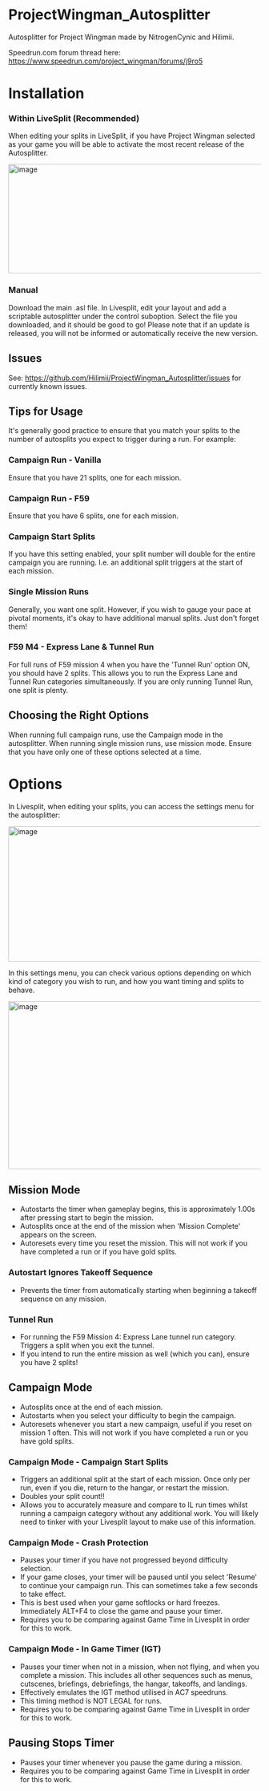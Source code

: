 # ProjectWingman_Autosplitter
Autosplitter for Project Wingman made by NitrogenCynic and Hilimii.

Speedrun.com forum thread here: https://www.speedrun.com/project_wingman/forums/j9ro5

# Installation
### Within LiveSplit (Recommended)
When editing your splits in LiveSplit, if you have Project Wingman selected as your game you will be able to activate the most recent release of the Autosplitter.

<img width="843" height="218" alt="image" src="https://github.com/user-attachments/assets/63f07db2-f4e7-4150-86f1-db831a9a4491" />

### Manual
Download the main .asl file. In Livesplit, edit your layout and add a scriptable autosplitter under the control suboption. Select the file you downloaded, and it should be good to go! Please note that if an update is released, you will not be informed or automatically receive the new version.

## Issues
See: https://github.com/Hilimii/ProjectWingman_Autosplitter/issues for currently known issues.

## Tips for Usage
It's generally good practice to ensure that you match your splits to the number of autosplits you expect to trigger during a run. For example:
### Campaign Run - Vanilla
Ensure that you have 21 splits, one for each mission.
### Campaign Run - F59
Ensure that you have 6 splits, one for each mission.
### Campaign Start Splits
If you have this setting enabled, your split number will double for the entire campaign you are running. I.e. an additional split triggers at the start of each mission.
### Single Mission Runs
Generally, you want one split. However, if you wish to gauge your pace at pivotal moments, it's okay to have additional manual splits. Just don't forget them!
### F59 M4 - Express Lane & Tunnel Run
For full runs of F59 mission 4 when you have the 'Tunnel Run' option ON, you should have 2 splits. This allows you to run the Express Lane and Tunnel Run categories simultaneously. If you are only running Tunnel Run, one split is plenty.
## Choosing the Right Options
When running full campaign runs, use the Campaign mode in the autosplitter. When running single mission runs, use mission mode. Ensure that you have only one of these options selected at a time.

# Options
In Livesplit, when editing your splits, you can access the settings menu for the autosplitter:

<img width="849" height="270" alt="image" src="https://github.com/user-attachments/assets/40214605-eb9d-45b0-80e3-1367d93b0a45" />

In this settings menu, you can check various options depending on which kind of category you wish to run, and how you want timing and splits to behave.

<img width="628" height="335" alt="image" src="https://github.com/user-attachments/assets/e5ca788a-837b-491a-90cc-d840e8fd682f" />

## Mission Mode
* Autostarts the timer when gameplay begins, this is approximately 1.00s after pressing start to begin the mission.
* Autosplits once at the end of the mission when 'Mission Complete' appears on the screen.
* Autoresets every time you reset the mission. This will not work if you have completed a run or if you have gold splits.
### Autostart Ignores Takeoff Sequence
* Prevents the timer from automatically starting when beginning a takeoff sequence on any mission.
### Tunnel Run
* For running the F59 Mission 4: Express Lane tunnel run category. Triggers a split when you exit the tunnel.
* If you intend to run the entire mission as well (which you can), ensure you have 2 splits!
## Campaign Mode
* Autosplits once at the end of each mission.
* Autostarts when you select your difficulty to begin the campaign.
* Autoresets whenever you start a new campaign, useful if you reset on mission 1 often. This will not work if you have completed a run or you have gold splits.
### Campaign Mode - Campaign Start Splits
* Triggers an additional split at the start of each mission. Once only per run, even if you die, return to the hangar, or restart the mission.
* Doubles your split count!!
* Allows you to accurately measure and compare to IL run times whilst running a campaign category without any additional work. You will likely need to tinker with your Livesplit layout to make use of this information.
### Campaign Mode - Crash Protection
* Pauses your timer if you have not progressed beyond difficulty selection.
* If your game closes, your timer will be paused until you select 'Resume' to continue your campaign run. This can sometimes take a few seconds to take effect.
* This is best used when your game softlocks or hard freezes. Immediately ALT+F4 to close the game and pause your timer.
* Requires you to be comparing against Game Time in Livesplit in order for this to work.
### Campaign Mode - In Game Timer (IGT)
* Pauses your timer when not in a mission, when not flying, and when you complete a mission. This includes all other sequences such as menus, cutscenes, briefings, debriefings, the hangar, takeoffs, and landings.
* Effectively emulates the IGT method utilised in AC7 speedruns.
* This timing method is NOT LEGAL for runs.
* Requires you to be comparing against Game Time in Livesplit in order for this to work.
## Pausing Stops Timer
* Pauses your timer whenever you pause the game during a mission.
* Requires you to be comparing against Game Time in Livesplit in order for this to work.
